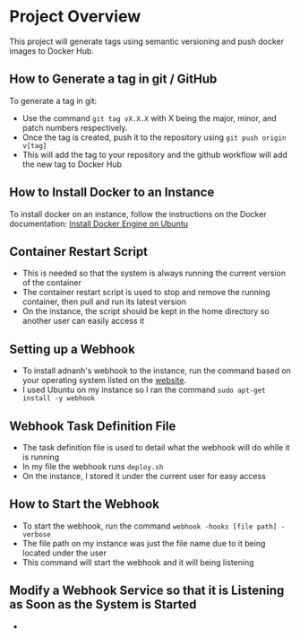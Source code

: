 # Project Overview

This project will generate tags using semantic versioning and push docker images to Docker Hub. 

## How to Generate a tag in git / GitHub

To generate a tag in git:
- Use the command `git tag vX.X.X` with X being the major, minor, and patch numbers respectively.
- Once the tag is created, push it to the repository using `git push origin v[tag]`
- This will add the tag to your repository and the github workflow will add the new tag to Docker Hub

## How to Install Docker to an Instance

To install docker on an instance, follow the instructions on the Docker documentation: [Install Docker Engine on Ubuntu](https://docs.docker.com/engine/install/ubuntu/)

## Container Restart Script

- This is needed so that the system is always running the current version of the container
- The container restart script is used to stop and remove the running container, then pull and run its latest version
- On the instance, the script should be kept in the home directory so another user can easily access it

## Setting up a Webhook

- To install adnanh's webhook to the instance, run the command based on your operating system listed on the [website](https://github.com/adnanh/webhook).
- I used Ubuntu on my instance so I ran the command `sudo apt-get install -y webhook`

## Webhook Task Definition File

- The task definition file is used to detail what the webhook will do while it is running
- In my file the webhook runs `deploy.sh`
- On the instance, I stored it under the current user for easy access

## How to Start the Webhook

- To start the webhook, run the command `webhook -hooks [file path] -verbose`
- The file path on my instance was just the file name due to it being located under the user
- This command will start the webhook and it will being listening

## Modify a Webhook Service so that it is Listening as Soon as the System is Started

- 
